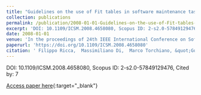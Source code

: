 ```yaml
---
title: "Guidelines on the use of Fit tables in software maintenance tasks: Lessons learned from 8 experiments"
collection: publications
permalink: /publication/2008-01-01-Guidelines-on-the-use-of-Fit-tables-in-software-maintenance-tasks-Lessons-learned-from-8-experiments
excerpt: 'DOI: 10.1109/ICSM.2008.4658080, Scopus ID: 2-s2.0-57849129476, Cited by: 7'
date: 2008-01-01
venue: 'In the proceedings of 24th IEEE International Conference on Software Maintenance (ICSM 2008), September 28 - October 4, 2008, Beijing, China'
paperurl: 'https://doi.org/10.1109/ICSM.2008.4658080'
citation: ' Filippo Ricca,  Massimiliano Di,  Marco Torchiano, &quot;Guidelines on the use of Fit tables in software maintenance tasks: Lessons learned from 8 experiments.&quot; In the proceedings of 24th IEEE International Conference on Software Maintenance (ICSM 2008), September 28 - October 4, 2008, Beijing, China, 2008.'
---
```

DOI: 10.1109/ICSM.2008.4658080, Scopus ID: 2-s2.0-57849129476, Cited by: 7

[Access paper here](https://doi.org/10.1109/ICSM.2008.4658080){:target="_blank"}

